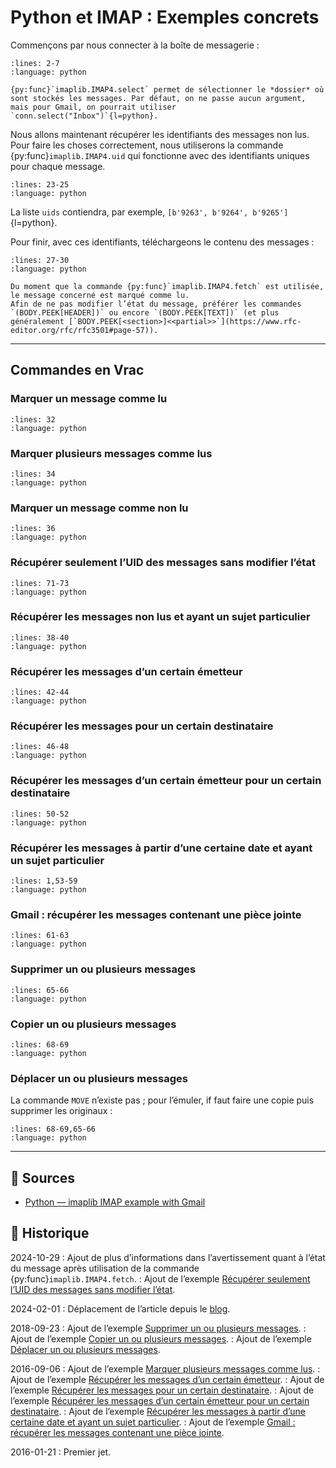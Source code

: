 # Python et IMAP : Exemples concrets

Commençons par nous connecter à la boîte de messagerie :

```{literalinclude} snippets/imap-exemples-concrets.py
:lines: 2-7
:language: python
```

```{tip}
{py:func}`imaplib.IMAP4.select` permet de sélectionner le *dossier* où sont stockés les messages. Par défaut, on ne passe aucun argument, mais pour Gmail, on pourrait utiliser `conn.select("Inbox")`{l=python}.
```

Nous allons maintenant récupérer les identifiants des messages non lus. Pour faire les choses correctement, nous utiliserons la commande {py:func}`imaplib.IMAP4.uid` qui fonctionne avec des identifiants uniques pour chaque message.

```{literalinclude} snippets/imap-exemples-concrets.py
:lines: 23-25
:language: python
```

La liste `uids` contiendra, par exemple, `[b'9263', b'9264', b'9265']`{l=python}.

Pour finir, avec ces identifiants, téléchargeons le contenu des messages :

```{literalinclude} snippets/imap-exemples-concrets.py
:lines: 27-30
:language: python
```

```{attention}
Du moment que la commande {py:func}`imaplib.IMAP4.fetch` est utilisée, le message concerné est marqué comme lu.
Afin de ne pas modifier l’état du message, préférer les commandes `(BODY.PEEK[HEADER])` ou encore `(BODY.PEEK[TEXT])` (et plus généralement [`BODY.PEEK[<section>]<<partial>>`](https://www.rfc-editor.org/rfc/rfc3501#page-57)).
```

---

## Commandes en Vrac

### Marquer un message comme lu

```{literalinclude} snippets/imap-exemples-concrets.py
:lines: 32
:language: python
```

### Marquer plusieurs messages comme lus

```{literalinclude} snippets/imap-exemples-concrets.py
:lines: 34
:language: python
```

### Marquer un message comme non lu

```{literalinclude} snippets/imap-exemples-concrets.py
:lines: 36
:language: python
```

### Récupérer seulement l’UID des messages sans modifier l’état

```{literalinclude} snippets/imap-exemples-concrets.py
:lines: 71-73
:language: python
```

### Récupérer les messages non lus et ayant un sujet particulier

```{literalinclude} snippets/imap-exemples-concrets.py
:lines: 38-40
:language: python
```

### Récupérer les messages d’un certain émetteur

```{literalinclude} snippets/imap-exemples-concrets.py
:lines: 42-44
:language: python
```

### Récupérer les messages pour un certain destinataire

```{literalinclude} snippets/imap-exemples-concrets.py
:lines: 46-48
:language: python
```

### Récupérer les messages d’un certain émetteur pour un certain destinataire

```{literalinclude} snippets/imap-exemples-concrets.py
:lines: 50-52
:language: python
```

### Récupérer les messages à partir d’une certaine date et ayant un sujet particulier

```{literalinclude} snippets/imap-exemples-concrets.py
:lines: 1,53-59
:language: python
```

### Gmail : récupérer les messages contenant une pièce jointe

```{literalinclude} snippets/imap-exemples-concrets.py
:lines: 61-63
:language: python
```

### Supprimer un ou plusieurs messages

```{literalinclude} snippets/imap-exemples-concrets.py
:lines: 65-66
:language: python
```

### Copier un ou plusieurs messages

```{literalinclude} snippets/imap-exemples-concrets.py
:lines: 68-69
:language: python
```

### Déplacer un ou plusieurs messages

La commande `MOVE` n’existe pas ; pour l’émuler, if faut faire une copie puis supprimer les originaux :

```{literalinclude} snippets/imap-exemples-concrets.py
:lines: 68-69,65-66
:language: python
```

---

## 🎣 Sources

- [Python — imaplib IMAP example with Gmail](https://yuji.wordpress.com/2011/06/22/python-imaplib-imap-example-with-gmail/)

## 📜 Historique

2024-10-29
: Ajout de plus d’informations dans l’avertissement quant à l’état du message après utilisation de la commande {py:func}`imaplib.IMAP4.fetch`.
: Ajout de l’exemple [Récupérer seulement l’UID des messages sans modifier l’état](#recuperer-seulement-l-uid-des-messages-sans-modifier-l-etat).

2024-02-01
: Déplacement de l’article depuis le [blog](https://www.tiger-222.fr/?d=2016/01/21/16/35/09-imap-exemple-concret).

2018-09-23
: Ajout de l’exemple [Supprimer un ou plusieurs messages](#supprimer-un-ou-plusieurs-messages).
: Ajout de l’exemple [Copier un ou plusieurs messages](#copier-un-ou-plusieurs-messages).
: Ajout de l’exemple [Déplacer un ou plusieurs messages](#deplacer-un-ou-plusieurs-messages).

2016-09-06
: Ajout de l’exemple [Marquer plusieurs messages comme lus](#marquer-plusieurs-messages-comme-lus).
: Ajout de l’exemple [Récupérer les messages d’un certain émetteur](#recuperer-les-messages-d-un-certain-emetteur).
: Ajout de l’exemple [Récupérer les messages pour un certain destinataire](#recuperer-les-messages-pour-un-certain-destinataire).
: Ajout de l’exemple [Récupérer les messages d’un certain émetteur pour un certain destinataire](#recuperer-les-messages-d-un-certain-emetteur-pour-un-certain-destinataire).
: Ajout de l’exemple [Récupérer les messages à partir d’une certaine date et ayant un sujet particulier](#recuperer-les-messages-a-partir-d-une-certaine-date-et-ayant-un-sujet-particulier).
: Ajout de l’exemple [Gmail : récupérer les messages contenant une pièce jointe](#gmail-recuperer-les-messages-contenant-une-piece-jointe).

2016-01-21
: Premier jet.
